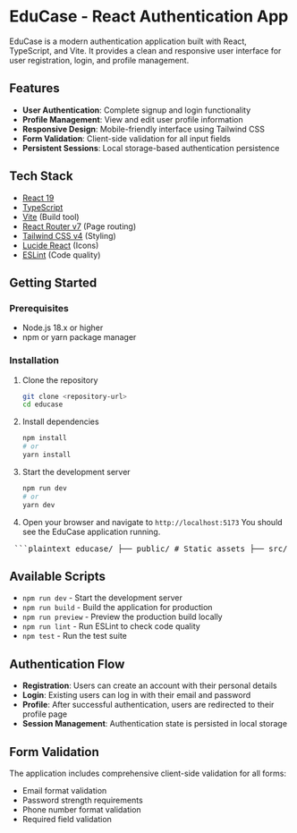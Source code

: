 # EduCase - React Authentication App

EduCase is a modern authentication application built with React, TypeScript, and Vite. It provides a clean and responsive user interface for user registration, login, and profile management.

## Features

- **User Authentication**: Complete signup and login functionality
- **Profile Management**: View and edit user profile information
- **Responsive Design**: Mobile-friendly interface using Tailwind CSS
- **Form Validation**: Client-side validation for all input fields
- **Persistent Sessions**: Local storage-based authentication persistence

## Tech Stack

- [React 19](https://react.dev/)
- [TypeScript](https://www.typescriptlang.org/)
- [Vite](https://vitejs.dev/) (Build tool)
- [React Router v7](https://reactrouter.com/) (Page routing)
- [Tailwind CSS v4](https://tailwindcss.com/) (Styling)
- [Lucide React](https://lucide.dev/) (Icons)
- [ESLint](https://eslint.org/) (Code quality)

## Getting Started

### Prerequisites

- Node.js 18.x or higher
- npm or yarn package manager

### Installation

1. Clone the repository
   ```bash
   git clone <repository-url>
   cd educase

2. Install dependencies
   ```bash
   npm install
   # or
   yarn install
   ```

3. Start the development server
   ```bash
   npm run dev
   # or
   yarn dev
   ```

4. Open your browser and navigate to `http://localhost:5173`
   You should see the EduCase application running.


<pre lang="md"> ```plaintext educase/ ├── public/ # Static assets ├── src/ │ ├── assets/ # Images and other assets │ ├── components/ # Reusable UI components │ ├── lib/ # Utility functions and helpers │ ├── pages/ # Application pages │ ├── App.tsx # Main application component │ ├── index.css # Global styles │ └── main.tsx # Application entry point ├── package.json # Project dependencies and scripts ├── tsconfig.json # TypeScript configuration └── vite.config.ts # Vite configuration ``` </pre>
## Available Scripts

- `npm run dev` - Start the development server
- `npm run build` - Build the application for production
- `npm run preview` - Preview the production build locally
- `npm run lint` - Run ESLint to check code quality
- `npm test` - Run the test suite


## Authentication Flow

- **Registration**: Users can create an account with their personal details
- **Login**: Existing users can log in with their email and password
- **Profile**: After successful authentication, users are redirected to their profile page
- **Session Management**: Authentication state is persisted in local storage

## Form Validation

The application includes comprehensive client-side validation for all forms:

- Email format validation
- Password strength requirements
- Phone number format validation
- Required field validation